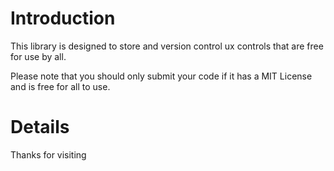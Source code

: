 # Introduction #

This library is designed to store and version control ux controls that are free for use by all.

Please note that you should only submit your code if it has a MIT License and is free for all to use.


# Details #

Thanks for visiting